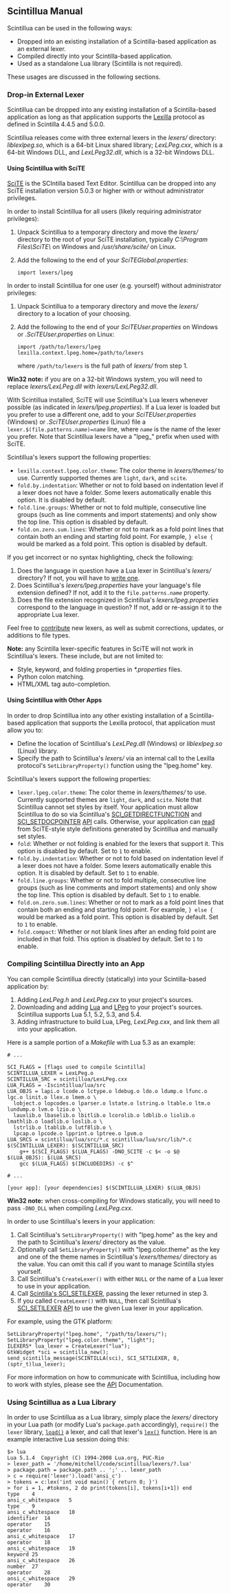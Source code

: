 ## Scintillua Manual

Scintillua can be used in the following ways:

* Dropped into an existing installation of a Scintilla-based application as an external lexer.
* Compiled directly into your Scintilla-based application.
* Used as a standalone Lua library (Scintilla is not required).

These usages are discussed in the following sections.

### Drop-in External Lexer

Scintillua can be dropped into any existing installation of a Scintilla-based application as
long as that application supports the [Lexilla][] protocol as defined in Scintilla 4.4.5 and 5.0.0.

Scintillua releases come with three external lexers in the *lexers/* directory: *liblexlpeg.so*,
which is a 64-bit Linux shared library; *LexLPeg.cxx*, which is a 64-bit Windows DLL, and
*LexLPeg32.dll*, which is a 32-bit Windows DLL.

[Lexilla]: https://scintilla.org/LexillaDoc.html

#### Using Scintillua with SciTE

[SciTE][] is the SCIntilla based Text Editor. Scintillua can be dropped into any SciTE
installation version 5.0.3 or higher with or without administrator privileges.

In order to install Scintillua for all users (likely requiring administrator privileges):

1. Unpack Scintillua to a temporary directory and move the *lexers/* directory to the root of your
   SciTE installation, typically *C:\Program Files\SciTE\\* on Windows and */usr/share/scite/*
   on Linux.
2. Add the following to the end of your *SciTEGlobal.properties*:

       import lexers/lpeg

In order to install Scintillua for one user (e.g. yourself) without administrator privileges:

1. Unpack Scintillua to a temporary directory and move the *lexers/* directory to a location
   of your choosing.
2. Add the following to the end of your *SciTEUser.properties* on Windows or
   *.SciTEUser.properties* on Linux:

       import /path/to/lexers/lpeg
       lexilla.context.lpeg.home=/path/to/lexers

   where `/path/to/lexers` is the full path of *lexers/* from step 1.

**Win32 note:** if you are on a 32-bit Windows system, you will need to replace
*lexers/LexLPeg.dll* with *lexers/LexLPeg32.dll*.

With Scintillua installed, SciTE will use Scintillua's Lua lexers whenever possible (as
indicated in *lexers/lpeg.properties*). If a Lua lexer is loaded but you prefer to use a
different one, add to your *SciTEUser.properties* (Windows) or *.SciTEUser.properties* (Linux)
file a `lexer.$(file.patterns.`*`name`*`)=`*`name`* line, where *`name`* is the name of the
lexer you prefer. Note that Scintillua lexers have a "lpeg_" prefix when used with SciTE.

Scintillua's lexers support the following properties:

* `lexilla.context.lpeg.color.theme`: The color theme in *lexers/themes/* to use. Currently
  supported themes are `light`, `dark`, and `scite`.
* `fold.by.indentation`: Whether or not to fold based on indentation level if a lexer does not
  have a folder. Some lexers automatically enable this option. It is disabled by default.
* `fold.line.groups`: Whether or not to fold multiple, consecutive line groups (such as line
  comments and import statements) and only show the top line. This option is disabled by default.
* `fold.on.zero.sum.lines`: Whether or not to mark as a fold point lines that contain both an
  ending and starting fold point. For example, `} else {` would be marked as a fold point. This
  option is disabled by default.

If you get incorrect or no syntax highlighting, check the following:

1. Does the language in question have a Lua lexer in Scintillua's *lexers/* directory? If not,
   you will have to [write one][].
2. Does Scintillua's *lexers/lpeg.properties* have your language's file extension defined? If
   not, add it to the `file.patterns.`*`name`* property.
3. Does the file extension recognized in Scintillua's *lexers/lpeg.properties* correspond to
   the language in question? If not, add or re-assign it to the appropriate Lua lexer.

Feel free to [contribute][] new lexers, as well as submit corrections, updates, or additions
to file types.

**Note:** any Scintilla lexer-specific features in SciTE will not work in Scintillua's lexers.
These include, but are not limited to:

* Style, keyword, and folding properties in *\*.properties* files.
* Python colon matching.
* HTML/XML tag auto-completion.

[SciTE]: https://scintilla.org/SciTE.html
[write one]: api.html#lexer
[contribute]: index.html#contribute

#### Using Scintillua with Other Apps

In order to drop Scintillua into any other existing installation of a Scintilla-based application
that supports the Lexilla protocol, that application must allow you to:

* Define the location of Scintillua's *LexLPeg.dll* (Windows) or *liblexlpeg.so* (Linux) library.
* Specify the path to Scintillua's *lexers/* via an internal call to the Lexilla protocol's
  `SetLibraryProperty()` function using the "lpeg.home" key.

Scintillua's lexers support the following properties:

* `lexer.lpeg.color.theme`: The color theme in *lexers/themes/* to use.  Currently supported
  themes are `light`, `dark`, and `scite`. Note that Scintillua cannot set styles by itself. Your
  application must allow Scintillua to do so via Scintillua's [SCI_GETDIRECTFUNCTION][] and
  [SCI_SETDOCPOINTER][] [API][] calls. Otherwise, your application can [read][] from SciTE-style
  style definitions generated by Scintillua and manually set styles.
* `fold`: Whether or not folding is enabled for the lexers that support it. This option is
  disabled by default. Set to `1` to enable.
* `fold.by.indentation`: Whether or not to fold based on indentation level if a lexer does not
  have a folder. Some lexers automatically enable this option. It is disabled by default. Set to
  `1` to enable.
* `fold.line.groups`: Whether or not to fold multiple, consecutive line groups (such as line
  comments and import statements) and only show the top line. This option is disabled by
  default. Set to `1` to enable.
* `fold.on.zero.sum.lines`: Whether or not to mark as a fold point lines that contain both an
  ending and starting fold point. For example, `} else {` would be marked as a fold point. This
  option is disabled by default. Set to `1` to enable.
* `fold.compact`: Whether or not blank lines after an ending fold point are included in that
  fold. This option is disabled by default. Set to `1` to enable.

[SCI_GETDIRECTFUNCTION]: api.html#SCI_GETDIRECTFUNCTION
[SCI_SETDOCPOINTER]: api.html#SCI_SETDOCPOINTER
[API]: api.html
[read]: api.html#styleNum

### Compiling Scintillua Directly into an App

You can compile Scintillua directly (statically) into your Scintilla-based application by:

1. Adding *LexLPeg.h* and *LexLPeg.cxx* to your project's sources.
2. Downloading and adding [Lua][] and [LPeg][] to your project's sources.  Scintillua supports
   Lua 5.1, 5.2, 5.3, and 5.4.
3. Adding infrastructure to build Lua, LPeg, *LexLPeg.cxx*, and link them all into your
   application.

Here is a sample portion of a *Makefile* with Lua 5.3 as an example:

    # ...

    SCI_FLAGS = [flags used to compile Scintilla]
    SCINTILLUA_LEXER = LexLPeg.o
    SCINTILLUA_SRC = scintillua/LexLPeg.cxx
    LUA_FLAGS = -Iscintillua/lua/src
    LUA_OBJS = lapi.o lcode.o lctype.o ldebug.o ldo.o ldump.o lfunc.o lgc.o linit.o llex.o lmem.o \
      lobject.o lopcodes.o lparser.o lstate.o lstring.o ltable.o ltm.o lundump.o lvm.o lzio.o \
      lauxlib.o lbaselib.o lbitlib.o lcorolib.o ldblib.o liolib.o lmathlib.o loadlib.o loslib.o \
      lstrlib.o ltablib.o lutf8lib.o \
      lpcap.o lpcode.o lpprint.o lptree.o lpvm.o
    LUA_SRCS = scintillua/lua/src/*.c scintillua/lua/src/lib/*.c
    $(SCINTILLUA_LEXER): $(SCINTILLUA_SRC)
    	g++ $(SCI_FLAGS) $(LUA_FLAGS) -DNO_SCITE -c $< -o $@
    $(LUA_OBJS): $(LUA_SRCS)
    	gcc $(LUA_FLAGS) $(INCLUDEDIRS) -c $^

    # ...

    [your app]: [your dependencies] $(SCINTILLUA_LEXER) $(LUA_OBJS)

**Win32 note:** when cross-compiling for Windows statically, you will need to pass `-DNO_DLL`
when compiling *LexLPeg.cxx*.

In order to use Scintillua's lexers in your application:

1. Call Scintillua's `SetLibraryProperty()` with "lpeg.home" as the key and the path to
   Scintillua's *lexers/* directory as the value.
2. Optionally call `SetLibraryProperty()` with "lpeg.color.theme" as the key and one of the
   theme names in Scintillua's *lexers/themes/* directory as the value. You can omit this call
   if you want to manage Scintilla styles yourself.
3. Call Scintillua's `CreateLexer()` with either `NULL` or the name of a Lua lexer to use in
   your application.
4. Call [Scintilla's SCI_SETILEXER][], passing the lexer returned in step 3.
5. If you called `CreateLexer()` with `NULL`, then call Scintillua's [SCI_SETILEXER][] [API][]
   to use the given Lua lexer in your application.

For example, using the GTK platform:

    SetLibraryProperty("lpeg.home", "/path/to/lexers/");
    SetLibraryProperty("lpeg.color.theme", "light");
    ILEXER5* lua_lexer = CreateLexer("lua");
    GtkWidget *sci = scintilla_new();
    send_scintilla_message(SCINTILLA(sci), SCI_SETILEXER, 0, (sptr_t)lua_lexer);

For more information on how to communicate with Scintillua, including how to work with styles,
please see the [API][] Documentation.

[Lua]: https://lua.org
[LPeg]: http://www.inf.puc-rio.br/~roberto/lpeg/lpeg.html
[Scintilla's SCI_SETILEXER]: https://scintilla.org/ScintillaDoc.html#SCI_SETILEXER
[SCI_SETILEXER]: api.html#SCI_SETILEXER
[API Documentation]: api.html

### Using Scintillua as a Lua Library

In order to use Scintillua as a Lua library, simply place the *lexers/* directory in your Lua
path (or modify Lua's `package.path` accordingly), `require()` the `lexer` library, [`load()`][]
a lexer, and call that lexer's [`lex()`][] function. Here is an example interactive Lua session
doing this:

    $> lua
    Lua 5.1.4  Copyright (C) 1994-2008 Lua.org, PUC-Rio
    > lexer_path = '/home/mitchell/code/scintillua/lexers/?.lua'
    > package.path = package.path .. ';' .. lexer_path
    > c = require('lexer').load('ansi_c')
    > tokens = c:lex('int void main() { return 0; }')
    > for i = 1, #tokens, 2 do print(tokens[i], tokens[i+1]) end
    type	4
    ansi_c_whitespace	5
    type	9
    ansi_c_whitespace	10
    identifier	14
    operator	15
    operator	16
    ansi_c_whitespace	17
    operator	18
    ansi_c_whitespace	19
    keyword	25
    ansi_c_whitespace	26
    number	27
    operator	28
    ansi_c_whitespace	29
    operator	30

[`load()`]: api.html#lexer.load
[`lex()`]: api.html#lexer.lex
